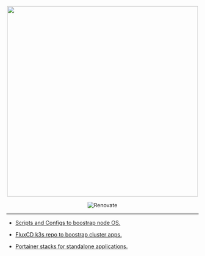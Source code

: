 <p align="center">
<img src="https://user-images.githubusercontent.com/1724149/210882975-93be689e-2244-4de9-a3a0-1500f9263927.png" width="500">
</p>

<div align="center">  

![Renovate](https://img.shields.io/github/actions/workflow/status/zaggash/homelab/run-renovate.yaml?label=renovate&logo=RenovateBot&logoColor=white&style=for-the-badge)  

  
</div>  


---
  
- [Scripts and Configs to boostrap node OS.](https://github.com/zaggash/homelab/tree/main/infra)  

- [FluxCD k3s repo to boostrap cluster apps.](https://github.com/zaggash/homelab/tree/main/k3s-cluster-apps)  

- [Portainer stacks for standalone applications.](https://github.com/zaggash/homelab/tree/main/portainer-stacks)
